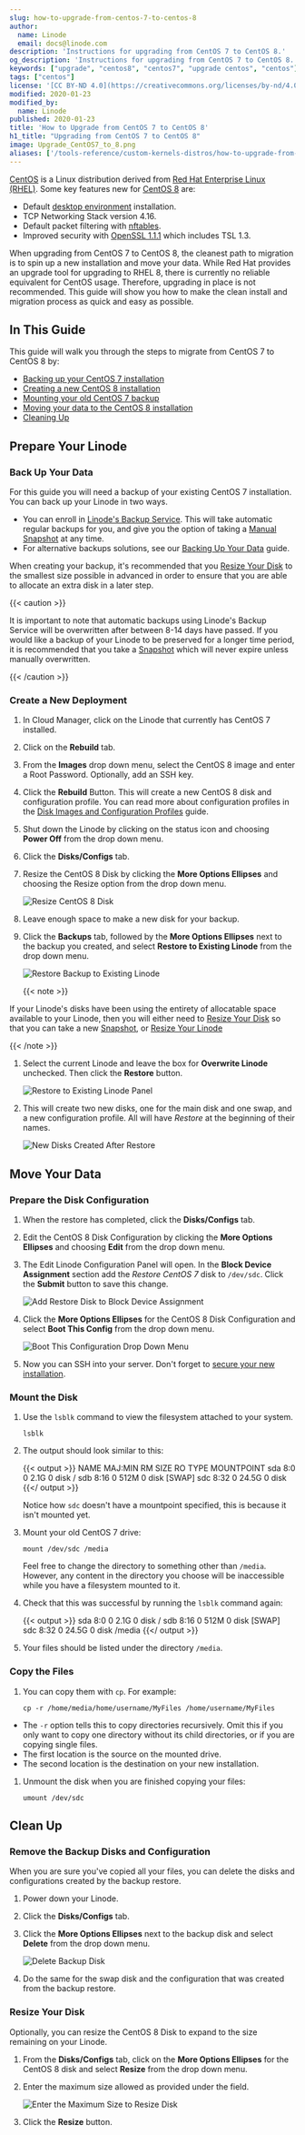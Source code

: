 ```yaml
---
slug: how-to-upgrade-from-centos-7-to-centos-8
author:
  name: Linode
  email: docs@linode.com
description: 'Instructions for upgrading from CentOS 7 to CentOS 8.'
og_description: 'Instructions for upgrading from CentOS 7 to CentOS 8.'
keywords: ["upgrade", "centos8", "centos7", "upgrade centos", "centos"]
tags: ["centos"]
license: '[CC BY-ND 4.0](https://creativecommons.org/licenses/by-nd/4.0)'
modified: 2020-01-23
modified_by:
  name: Linode
published: 2020-01-23
title: 'How to Upgrade from CentOS 7 to CentOS 8'
h1_title: "Upgrading from CentOS 7 to CentOS 8"
image: Upgrade_CentOS7_to_8.png
aliases: ['/tools-reference/custom-kernels-distros/how-to-upgrade-from-centos-7-to-centos-8/']
---
```


[CentOS](https://www.centos.org) is a Linux distribution derived from [Red Hat Enterprise Linux (RHEL)](https://www.redhat.com/en/technologies/linux-platforms/enterprise-linux). Some key features new for [CentOS 8](https://wiki.centos.org/Manuals/ReleaseNotes/CentOS8.1905) are:

- Default [desktop environment](https://www.gnome.org) installation.
- TCP Networking Stack version 4.16.
- Default packet filtering with [nftables](https://en.wikipedia.org/wiki/Nftables).
- Improved security with [OpenSSL 1.1.1](https://www.openssl.org/news/openssl-1.1.1-notes.html) which includes TSL 1.3.

When upgrading from CentOS 7 to CentOS 8, the cleanest path to migration is to spin up a new installation and move your data. While Red Hat provides an upgrade tool for upgrading to RHEL 8, there is currently no reliable equivalent for CentOS usage. Therefore, upgrading in place is not recommended. This guide will show you how to make the clean install and migration process as quick and easy as possible.

## In This Guide
This guide will walk you through the steps to migrate from CentOS 7 to CentOS 8 by:

- [Backing up your CentOS 7 installation](#back-up-your-data)
- [Creating a new CentOS 8 installation](#create-a-new-deployment)
- [Mounting your old CentOS 7 backup](#mount-the-disk)
- [Moving your data to the CentOS 8 installation](#copy-the-files)
- [Cleaning Up](#clean-up)

## Prepare Your Linode

### Back Up Your Data
For this guide you will need a backup of your existing CentOS 7 installation. You can back up your Linode in two ways.

- You can enroll in [Linode's Backup Service](/docs/platform/disk-images/linode-backup-service/). This will take automatic regular backups for you, and give you the option of taking a [Manual Snapshot](/docs/platform/disk-images/linode-backup-service/#take-a-manual-snapshot) at any time.
- For alternative backups solutions, see our [Backing Up Your Data](/docs/security/backups/backing-up-your-data/) guide.

When creating your backup, it's recommended that you [Resize Your Disk](https://www.linode.com/docs/quick-answers/linode-platform/resize-a-linode-disk/) to the smallest size possible in advanced in order to ensure that you are able to allocate an extra disk in a later step.

{{< caution >}}

It is important to note that automatic backups using Linode's Backup Service will be overwritten after between 8-14 days have passed. If you would like a backup of your Linode to be preserved for a longer time period, it is recommended that you take a [Snapshot](/docs/platform/disk-images/linode-backup-service/#take-a-manual-snapshot) which will never expire unless manually overwritten.

{{< /caution >}}

### Create a New Deployment

1.  In Cloud Manager, click on the Linode that currently has CentOS 7 installed.

1.  Click on the **Rebuild** tab.

1.  From the **Images** drop down menu, select the CentOS 8 image and enter a Root Password. Optionally, add an SSH key.

1.  Click the **Rebuild** Button. This will create a new CentOS 8 disk and configuration profile. You can read more about configuration profiles in the [Disk Images and Configuration Profiles](/docs/platform/disk-images/disk-images-and-configuration-profiles/) guide.

1.  Shut down the Linode by clicking on the status icon and choosing **Power Off** from the drop down menu.

1.  Click the **Disks/Configs** tab.

1.  Resize the CentOS 8 Disk by clicking the **More Options Ellipses** and choosing the Resize option from the drop down menu.

    ![Resize CentOS 8 Disk](upgrade-centos8-resize-centos8-disk.png "Resize CentOS 8 Disk")

1.  Leave enough space to make a new disk for your backup.

1.  Click the **Backups** tab, followed by the **More Options Ellipses** next to the backup you created, and select **Restore to Existing Linode** from the drop down menu.

    ![Restore Backup to Existing Linode](upgrade-centos8-restore-to-existing.png "Restore Backup to Existing Linode")

     {{< note >}}

If your Linode's disks have been using the entirety of allocatable space available to your Linode, then you will either need to [Resize Your Disk](https://www.linode.com/docs/quick-answers/linode-platform/resize-a-linode-disk/) so that you can take a new [Snapshot](/docs/platform/disk-images/linode-backup-service/#take-a-manual-snapshot), or [Resize Your Linode](/docs/platform/disk-images/resizing-a-linode/)

{{< /note >}}

1.  Select the current Linode and leave the box for **Overwrite Linode** unchecked. Then click the **Restore** button.

    ![Restore to Existing Linode Panel](upgrade-centos8-restore-backup-panel.png "Restore to Existing Linode Panel")

1.  This will create two new disks, one for the main disk and one swap, and a new configuration profile. All will have *Restore* at the beginning of their names.

    ![New Disks Created After Restore](upgrade-centos8-new-disks-after-restore.png "New Disks Created After Restore")

## Move Your Data

### Prepare the Disk Configuration

1.  When the restore has completed, click the **Disks/Configs** tab.

1.  Edit the CentOS 8 Disk Configuration by clicking the **More Options Ellipses** and choosing **Edit** from the drop down menu.

1.  The Edit Linode Configuration Panel will open. In the **Block Device Assignment** section add the *Restore CentOS 7* disk to `/dev/sdc`. Click the **Submit** button to save this change.

    ![Add Restore Disk to Block Device Assignment](upgrade-centos8-block-device-assignment.png "Add Restore Disk to Block Device Assignment")

1.  Click the **More Options Ellipses** for the CentOS 8 Disk Configuration and select **Boot This Config** from the drop down menu.

    ![Boot This Configuration Drop Down Menu](upgrade-centos8-boot-this-config.png "Boot This Configuration Drop Down Menu")

1.  Now you can SSH into your server. Don't forget to [secure your new installation](/docs/security/securing-your-server/).

### Mount the Disk

1.  Use the `lsblk` command to view the filesystem attached to your system.

        lsblk

1.  The output should look similar to this:

    {{< output >}}
NAME MAJ:MIN RM  SIZE RO TYPE MOUNTPOINT
sda    8:0    0  2.1G  0 disk /
sdb    8:16   0  512M  0 disk [SWAP]
sdc    8:32   0 24.5G  0 disk
{{</ output >}}

    Notice how `sdc` doesn't have a mountpoint specified, this is because it isn't mounted yet.

1.  Mount your old CentOS 7 drive:

        mount /dev/sdc /media

    Feel free to change the directory to something other than `/media`. However, any content in the directory you choose will be inaccessible while you have a filesystem mounted to it.

1.  Check that this was successful by running the `lsblk` command again:

    {{< output >}}
sda    8:0    0  2.1G  0 disk /
sdb    8:16   0  512M  0 disk [SWAP]
sdc    8:32   0 24.5G  0 disk /media
{{</ output >}}

1.  Your files should be listed under the directory `/media`.

### Copy the Files

1.  You can copy them with `cp`. For example:

        cp -r /home/media/home/username/MyFiles /home/username/MyFiles

  - The `-r` option tells this to copy directories recursively. Omit this if you only want to copy one directory without its child directories, or if you are copying single files.
  - The first location is the source on the mounted drive.
  - The second location is the destination on your new installation.

1.  Unmount the disk when you are finished copying your files:

        umount /dev/sdc

## Clean Up

### Remove the Backup Disks and Configuration
When you are sure you've copied all your files, you can delete the disks and configurations created by the backup restore.

1.  Power down your Linode.

1.  Click the **Disks/Configs** tab.

1.  Click the **More Options Ellipses** next to the backup disk and select **Delete** from the drop down menu.

    ![Delete Backup Disk](upgrade-centos8-delete-backup-disk.png "Delete Backup Disk")

1.  Do the same for the swap disk and the configuration that was created from the backup restore.

### Resize Your Disk

Optionally, you can resize the CentOS 8 Disk to expand to the size remaining on your Linode.

1.  From the **Disks/Configs** tab, click on the **More Options Ellipses** for the CentOS 8 disk and select **Resize** from the drop down menu.

1.  Enter the maximum size allowed as provided under the field.

    ![Enter the Maximum Size to Resize Disk](upgrade-centos8-cleanup-resize-entire-disk.png "Enter the Maximum Size to Resize Disk")

1.  Click the **Resize** button.
